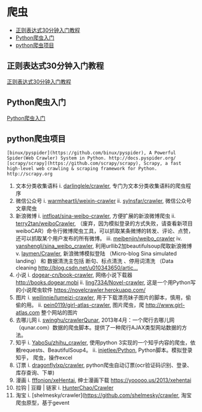 # 爬虫

- [正则表达式30分钟入门教程](#正则表达式30分钟入门教程)
- [Python爬虫入门](#Python爬虫入门)
- [python爬虫项目](#python爬虫项目)

## 正则表达式30分钟入门教程

[正则表达式30分钟入门教程](http://www.oschina.net/question/12_9507)

## Python爬虫入门

[Python爬虫入门](http://python.jobbole.com/81332/)

## python爬虫项目

	[binux/pyspider](https://github.com/binux/pyspider), A Powerful Spider(Web Crawler) System in Python. http://docs.pyspider.org/
	[scrapy/scrapy](https://github.com/scrapy/scrapy), Scrapy, a fast high-level web crawling & scraping framework for Python. http://scrapy.org

1. 文本分类收集语料
	i. [darlinglele/crawler](https://github.com/darlinglele/crawler), 专门为文本分类收集语料的爬虫程序
2. 微信公众号
	i. [warmheartli/weixin-crawler](https://github.com/warmheartli/weixin-crawler)
	ii. [sylnsfar/crawler](https://github.com/sylnsfar/crawler), 微信公众号文章爬虫
3. 新浪微博
	i. [intfloat/sina-weibo-crawler](https://github.com/intfloat/sina-weibo-crawler), 方便扩展的新浪微博爬虫
	ii. [terry2tan/weiboCrawler](https://github.com/terry2tan/weiboCrawler), （废弃，因为模拟登录的方式失败，请查看新项目weiboCAR）命令行微博爬虫工具，可以抓取某条微博的转发、评论、点赞，还可以抓取某个用户发布的所有微博。
	iii. [meibenjin/weibo_crawler](https://github.com/meibenjin/weibo_crawler)
	iv. [yanshengli/sina_weibo_crawler](https://github.com/yanshengli/sina_weibo_crawler), 利用urllib2加beautifulsoup爬取新浪微博
	v. [laymen/Crawler](https://github.com/laymen/Crawler), 新浪微博模拟登陆 （Micro-blog Sina simulated landing） 和 数据清洗主包括 断句、标点清洗 、停用词清洗 （Data cleaning http://blog.csdn.net/u010343650/artic…
4. 小说
	i. [dogear-cn/book-crawler](https://github.com/dogear-cn/book-crawler), 网络小说下载器 http://books.dogear.mobi
	ii. [ling7334/Novel-crawler](https://github.com/ling7334/Novel-crawler), 这是一个用Python写的小说爬虫软件 https://novelcrawler.herokuapp.com/
5. 图片
	i. [weilinnie/lumeizi-crawler](https://github.com/weilinnie/lumeizi-crawler), 用于下载漂亮妹子图片的脚本，慎用，偷偷的用。
	ii. [pein0119/girl-atlas-crawler](https://github.com/pein0119/girl-atlas-crawler), 图片爬虫，爬 http://www.girl-atlas.com 整个网站的图片
6. 去哪儿网
	i. [swinghu/crawlerQunar](https://github.com/swinghu/crawlerQunar), 2013年4月：一个爬行去哪儿网（qunar.com）数据的爬虫脚本。提供了一种爬行AJAX类型网站数据的方法。
7. 知乎
	i. [YaboSu/zhihu_crawler](https://github.com/YaboSu/zhihu_crawler), 使用python 3实现的一个知乎内容的爬虫，依赖requests、BeautifulSoup4。
	ii. [injetlee/Python](https://github.com/injetlee/Python), Python脚本。模拟登录知乎， 爬虫，操作excel
8. 订票
	i. [dragonflylxp/crawler](https://github.com/dragonflylxp/crawler), python爬虫自动订票(ocr验证码识别、登录、库存查询、下单)
9. 漫画
	i. [fffonion/xeHentai](https://github.com/fffonion/xeHentai), 绅士漫画下载 https://yooooo.us/2013/xehentai
10. 拉钩 | 豆瓣 | 链家
	i. [HunterChao/Crawler](https://github.com/HunterChao/Crawler)
11. 淘宝
	i. [shelmesky/crawler](https://github.com/shelmesky/crawler, 淘宝爬虫原型，基于gevent